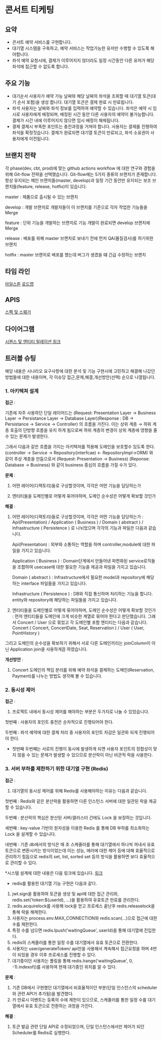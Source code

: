 # 콘서트 티케팅

## 요약
- 콘서트 예약 서비스를 구현합니다.
- 대기열 시스템을 구축하고, 예약 서비스는 작업가능한 유저만 수행할 수 있도록 해야합니다.
- 좌석 예약 요청시에, 결제가 이루어지지 않더라도 일정 시간동안 다른 유저가 해당 좌석에 접근할 수 없도록 합니다.

## 주요 기능
 - 대기순서
 사용자가 예약 가능 날짜와 해당 날짜의 좌석을 조회할 때 대기열 토큰(대기 순서 포함)을 생성 합니다.
 대기열 토큰은 결제 완료 시 만료됩니다.
 - 좌석
 사용자는 날짜와 좌석 정보를 입력하여 예약할 수 있습니다.
 좌석은 예약 시 임시로 사용자에게 배정되며, 배정된 시간 동안 다른 사용자의 예약이 불가능합니다.
 결제가 시간 내에 이루어지지 않으면 임시 배정이 해제됩니다.
 - 결제
 결제시 부족한 포인트는 충전과정을 거쳐야 합니다.
 사용자는 결제를 진행하여 좌석을 확정짓습니다.
 결제가 완료되면 대기열 토큰이 만료되고, 좌석 소유권이 사용자에게 이전됩니다.

## 브랜치 전략
 각 phase(dev, cbt, prod)에 맞는 github actions workflow 에 대한 연구와 경험을 위해 Git-flow 전략을 선택했습니다.
 Git-flow에는 5가지 종류의 브랜치가 존재합니다. 항상 유지되는 메인 브랜치들(master, develop)과 일정 기간 동안만 유지되는 보조 브랜치들(feature, release, hotfix)이 있습니다.
 
 master : 제품으로 출시될 수 있는 브랜치
 
 develop : 개발 브랜치로 개발자들이 이 브랜치를 기준으로 각자 작업한 기능들을 Merge
 
 feature : 단위 기능을 개발하는 브랜치로 기능 개발이 완료되면 develop 브랜치에 Merge
 
 release : 배포를 위해 master 브랜치로 보내기 전에 먼저 QA(품질검사)를 하기위한 브랜치
 
 hotfix : master 브랜치로 배포를 했는데 버그가 생겼을 떄 긴급 수정하는 브랜치

## 타임 라인

 [마일스톤](https://github.com/goodmirow-1/ticketing/milestones)  [로드맵](https://github.com/users/goodmirow-1/projects/2/views/1)

## APIS

 [스펙 및 스웨거](https://github.com/goodmirow-1/ticketing/blob/main/documents/README-API.md)
 

## 다이어그램

 [시퀀스 및 엔티티 릴레이션 링크](https://github.com/goodmirow-1/ticketing/blob/main/documents/README-DIAGRAMS.md)

## 트러블 슈팅

 해당 내용은 시나리오 요구사항에 대한 분석 및 기능 구현시에 고민하고 해결해 나갔던 방법들에 대한 내용이며, 각 이슈당 접근,문제,해결,개선방안(선택) 순으로 나열됩니다.

### 1. 아키텍쳐 설계

 **접근** : 
 
  기존에 자주 사용하던 단일 레이어드는 (Request: Presentation Layer -> Business Layer -> Persistance Layer -> Database Layer)(Response : DB -> Persistance -> Service -> Controller) 의 흐름을 가진다. 이는 상위 계층 → 하위 계층 호출의 단방향 흐름을 유지 하게 됨으로써 하위 계층의 변경이 상위 계층에 영향을 줄 수 있는 문제가 발생한다. 
 
  그래서 다음과 같은 흐름을 가지는 아키텍처를 적용해 도메인을 보호할수 있도록 한다. (controller -> Service -> Repository(interfcae) <- RepositoryImpl->ORM) 와 같이 추상 계층을 만듬으로서 (Request: Presentation -> Business) (Reponse: Database -> Business) 와 같이 business 중심의 흐름을 가질 수가 있다.
 
 **문제** : 
 
 1. 어떤 레이어(디렉토리)들로 구상할것이며, 각각은 어떤 기능을 담당하는가
 
 2. 엔티티들을 도메인별로 어떻게 묶어야하며, 도메인 순수성은 어떻게 확보할 것인가
 
 **해결** :
 
 1. 어떤 레이어(디렉토리)들로 구상할것이며, 각각은 어떤 기능을 담당하는가 : Api(Presentation) / Application ( Business ) / Domain ( abstract ) / Infrastructure ( Persistence ) 로 나뉘었으며 각각의 기능과 파일은 다음과 같습니다.
 
    Api(Presentation) : 외부와 소통하는 역할을 하며 controller,module에 대한 파일을 가지고 있습니다.
 
    Application ( Business ) : Domain단계에서 만들어낸 파편화된 service로직들을 조합하여 usecase에 대한 필요한 기능을 제공과 파일을 가지고 있습니다.
 
    Domain ( abstract ) : Infrastructure에서 필요한 model과 repository에 해당하는 interface 파일들을 가지고 있습니다.
 
    Infrastructure ( Persistence ) : DB와 직접 통신하며 처리하는 기능을 합니다. entity와 repository에 해당하는 파일들을 가지고 있습니다.
    
 2. 엔티티들을 도메인별로 어떻게 묶어야하며, 도메인 순수성은 어떻게 확보할 것인가 :  먼저 엔티티들을 도메인에 크게 비슷한 계열로 묶어야 한다고 판단했습니다. 그래서 Concert / User 으로 묶었고 각 도메인별 포함 엔티티는 다음과 같습니다. Concert ( Concert, ConcertDate, Seat, Reservation ) / User ( User, PointHistory )
 
 그리고 도메인의 순수성을 확보하기 위해서 서로 다른 도메인끼리는 joinColumn이 아닌 Application join을 사용하게끔 하였습니다.
 
 **개선방안** :
 
 1. Concert 도메인의 책임 분리를 위해 예약 좌석을 결제하는 도메인(Reservation, Payment)를 나누는 방법도 생각해 볼 수 있습니다.
 
 ### 2. 동시성 제어
 
 **접근** :
 
 1. 프로젝트 내에서 동시성 제어를 해야하는 부분은 두가지로 나눌 수 있었습니다.
    
 첫번째 : 사용자의 포인트 충전은 순차적으로 진행되어야 한다. 
 
 두번째 : 좌석 예약에 대한 결제 처리 중 사용자의 포인트 차감은 일관화 되게 진행되어야 한다.
 
 * 첫번째 두번째는 서로의 진행이 동시에 발생하게 되면 사용자 포인트의 정합성이 맞지 않을 수 있는 문제가 발생할 수 있으므로 분산락이 아닌 비관적 락을 사용한다.
 
 ### 3. 서버 부하를 제한하기 위한 대기열 구현 (Redis)
 
 **접근** :
 
 1. 대기열의 동시성 제어를 위해 Redis를 사용해야하는 이유는 다음과 같습니다.
    
  첫번째 : Redis와 같은 분산락을 활용하면 다른 인스턴스 서버에 대한 일관된 락을 제공 할 수 있습니다.
 
  두번째 : 분산락의 핵심은 분산된 서버/클러스터 간에도 Lock 을 보장하는 것입니다.
  
  세번째 : key-value 기반의 원자성을 이용한 Redis 를 통해 DB 부하를 최소화하는 Lock 을 설계할 수 있습니다.
  
  네번째 : 기존 db에서의 방식은 매 초 스케줄러를 통해 대기열에서 하나씩 꺼내서 유효 토큰으로 변환시키는 방식이었는데 이는 성능, 에러에 대한 제어 등에 대해 효율적으로 관리하기 힘듬으로 redis의 set, list, sorted set 등의 방식을 활용하면 보다 효율적으로 관리할 수 있다.
 
 *시스템 설계에 대한 내용은 다음 링크에 있습니다. [링크](https://github.com/goodmirow-1/ticketing/blob/main/documents/README-WAITING-QUEUE.md)
 
 * redis를 활용한 대기열 기능 구현은 다음과 같다.
 1. jwt.sign을 활용하여 토큰을 생성 및 api에 대한 접근 관리와, redis.set('token:${userId}, ...)을 활용하여 유효토큰 만료를 관리한다.
 2. redis.acquirelock를 사용해 lock을 얻고 프로세스 끝난후 redis.releaselock을 통해 락을 해제한다.
 3. 사용자는 process.env.MAX_CONNECTION와 redis.scan(...)으로 접근에 대한 수를 제한한다.
 3. 특정 수를 넘으면  redis.lpush('waitingQueue', userId)을 통해 대기열에 진입한다.
 4. redis의 스케줄러를 통한 일정 수를 대기열에서 유효 토큰으로 전환한다.
 5. 사용자는 user/generateToken/ api만을 사용해서 계속해서 접근요청을 하며 4번이 되었을 경우 이후 프로세스를 진행할 수 있다.
 6. 대기중이던 사용자는 폴링을 통해 redis.lrange('waitingQueue', 0, -1).indexof()를 사용하여 현재 대기중인 위치를 알 수 있다.
 
 **문제** :
 1. 기존 DB에서 구현했던 대기열에서 비효율적이던 부분(단일 인스턴스의 scheduler와 관련 API가 추가됨)을 발견했다.
 3. 키 만료시 이벤트는 등록의 수에 제한이 있으므로, 스케줄러를 통한 일정 수를 대기열에서 유효 토큰으로 전환하는 과정을 가진다.
 
 **해결** :
 1. 토큰 발급 관련 단일 API로 수정되었으며, 단일 인스턴스에서만 제어가 되던 Scheduler를 Redis로 실행한다.
